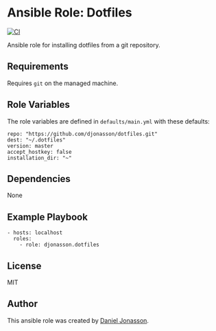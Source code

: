 # Ansible Role: Dotfiles

[![CI](https://github.com/djonasson/ansible-role-dotfiles/workflows/CI/badge.svg?event=push)](https://github.com/djonasson/ansible-role-dotfiles/actions?query=workflow%3ACI)

Ansible role for installing dotfiles from a git repository.

## Requirements

Requires `git` on the managed machine.

## Role Variables

The role variables are defined in `defaults/main.yml` with these defaults:

    repo: "https://github.com/djonasson/dotfiles.git"
    dest: "~/.dotfiles"
    version: master
    accept_hostkey: false
    installation_dir: "~"

## Dependencies

None

## Example Playbook

    - hosts: localhost
      roles:
        - role: djonasson.dotfiles

## License

MIT

## Author

This ansible role was created by [Daniel Jonasson](https://github.com/djonasson/).
